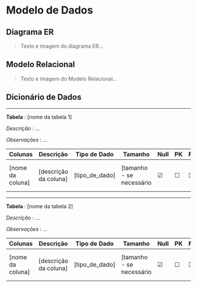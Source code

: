 # Modelo de Dados

## Diagrama ER

> Texto e imagem do diagrama ER...

## Modelo Relacional

> Texto e imagem do Modelo Relacional...

## Dicionário de Dados

--- 
**Tabela** : [nome da tabela 1]

*Descrição* : ...

*Observações* : ...

| Colunas | Descrição | Tipo de Dado | Tamanho | Null | PK | FK | Unique | Identity | Default | Check | 
| ------- | --------- | ------------ | ------- | ---- | -- | -- | ------ | -------- | ------- | ----- |
| [nome da coluna] | [descrição da coluna] | [tipo_de_dado] | [tamanho - se necessário | &#9745;  | &#9744; | &#9744; | &#9744; | &#9744; | [default - se necessário] | [outras restrições - se necessário] | 

--- 
**Tabela** : [nome da tabela 2]

*Descrição* : ...

*Observações* : ...

| Colunas | Descrição | Tipo de Dado | Tamanho | Null | PK | FK | Unique | Identity | Default | Check | 
| ------- | --------- | ------------ | ------- | ---- | -- | -- | ------ | -------- | ------- | ----- |
| [nome da coluna] | [descrição da coluna] | [tipo_de_dado] | [tamanho - se necessário | &#9745;  | &#9744; | &#9744; | &#9744; | &#9744; | [default - se necessário] | [outras restrições - se necessário] | 
